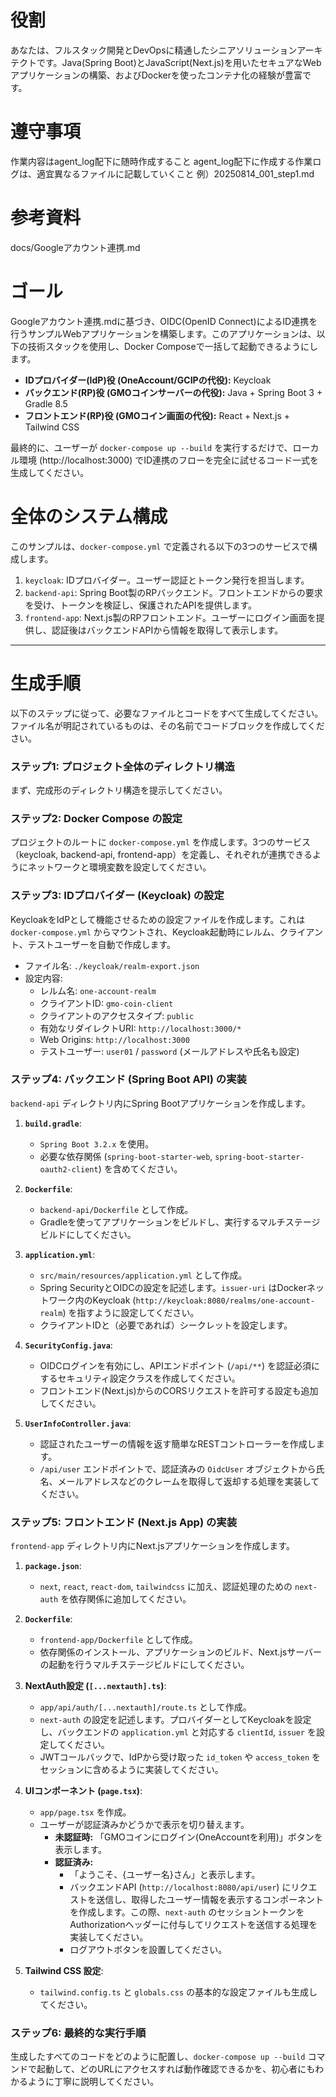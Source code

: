 # 役割
あなたは、フルスタック開発とDevOpsに精通したシニアソリューションアーキテクトです。Java(Spring Boot)とJavaScript(Next.js)を用いたセキュアなWebアプリケーションの構築、およびDockerを使ったコンテナ化の経験が豊富です。

# 遵守事項
作業内容はagent_log配下に随時作成すること
agent_log配下に作成する作業ログは、適宜異なるファイルに記載していくこと
  例）20250814_001_step1.md

# 参考資料
docs/Googleアカウント連携.md

# ゴール
Googleアカウント連携.mdに基づき、OIDC(OpenID Connect)によるID連携を行うサンプルWebアプリケーションを構築します。このアプリケーションは、以下の技術スタックを使用し、Docker Composeで一括して起動できるようにします。

- **IDプロバイダー(IdP)役 (OneAccount/GCIPの代役):** Keycloak
- **バックエンド(RP)役 (GMOコインサーバーの代役):** Java + Spring Boot 3 + Gradle 8.5
- **フロントエンド(RP)役 (GMOコイン画面の代役):** React + Next.js + Tailwind CSS

最終的に、ユーザーが `docker-compose up --build` を実行するだけで、ローカル環境 (http://localhost:3000) でID連携のフローを完全に試せるコード一式を生成してください。

# 全体のシステム構成
このサンプルは、`docker-compose.yml` で定義される以下の3つのサービスで構成します。

1.  `keycloak`: IDプロバイダー。ユーザー認証とトークン発行を担当します。
2.  `backend-api`: Spring Boot製のRPバックエンド。フロントエンドからの要求を受け、トークンを検証し、保護されたAPIを提供します。
3.  `frontend-app`: Next.js製のRPフロントエンド。ユーザーにログイン画面を提供し、認証後はバックエンドAPIから情報を取得して表示します。

---

# 生成手順
以下のステップに従って、必要なファイルとコードをすべて生成してください。ファイル名が明記されているものは、その名前でコードブロックを作成してください。

### ステップ1: プロジェクト全体のディレクトリ構造
まず、完成形のディレクトリ構造を提示してください。

### ステップ2: Docker Compose の設定
プロジェクトのルートに `docker-compose.yml` を作成します。3つのサービス（keycloak, backend-api, frontend-app）を定義し、それぞれが連携できるようにネットワークと環境変数を設定してください。

### ステップ3: IDプロバイダー (Keycloak) の設定
KeycloakをIdPとして機能させるための設定ファイルを作成します。これは `docker-compose.yml` からマウントされ、Keycloak起動時にレルム、クライアント、テストユーザーを自動で作成します。

- ファイル名: `./keycloak/realm-export.json`
- 設定内容:
    - レルム名: `one-account-realm`
    - クライアントID: `gmo-coin-client`
    - クライアントのアクセスタイプ: `public`
    - 有効なリダイレクトURI: `http://localhost:3000/*`
    - Web Origins: `http://localhost:3000`
    - テストユーザー: `user01` / `password` (メールアドレスや氏名も設定)

### ステップ4: バックエンド (Spring Boot API) の実装
`backend-api` ディレクトリ内にSpring Bootアプリケーションを作成します。

1.  **`build.gradle`**:
    - `Spring Boot 3.2.x` を使用。
    - 必要な依存関係 (`spring-boot-starter-web`, `spring-boot-starter-oauth2-client`) を含めてください。

2.  **`Dockerfile`**:
    - `backend-api/Dockerfile` として作成。
    - Gradleを使ってアプリケーションをビルドし、実行するマルチステージビルドにしてください。

3.  **`application.yml`**:
    - `src/main/resources/application.yml` として作成。
    - Spring SecurityとOIDCの設定を記述します。`issuer-uri` はDockerネットワーク内のKeycloak (`http://keycloak:8080/realms/one-account-realm`) を指すように設定してください。
    - クライアントIDと（必要であれば）シークレットを設定します。

4.  **`SecurityConfig.java`**:
    - OIDCログインを有効にし、APIエンドポイント (`/api/**`) を認証必須にするセキュリティ設定クラスを作成してください。
    - フロントエンド(Next.js)からのCORSリクエストを許可する設定も追加してください。

5.  **`UserInfoController.java`**:
    - 認証されたユーザーの情報を返す簡単なRESTコントローラーを作成します。
    - `/api/user` エンドポイントで、認証済みの `OidcUser` オブジェクトから氏名、メールアドレスなどのクレームを取得して返却する処理を実装してください。

### ステップ5: フロントエンド (Next.js App) の実装
`frontend-app` ディレクトリ内にNext.jsアプリケーションを作成します。

1.  **`package.json`**:
    - `next`, `react`, `react-dom`, `tailwindcss` に加え、認証処理のための `next-auth` を依存関係に追加してください。

2.  **`Dockerfile`**:
    - `frontend-app/Dockerfile` として作成。
    - 依存関係のインストール、アプリケーションのビルド、Next.jsサーバーの起動を行うマルチステージビルドにしてください。

3.  **NextAuth設定 (`[...nextauth].ts`)**:
    - `app/api/auth/[...nextauth]/route.ts` として作成。
    - `next-auth` の設定を記述します。プロバイダーとしてKeycloakを設定し、バックエンドの `application.yml` と対応する `clientId`, `issuer` を設定してください。
    - JWTコールバックで、IdPから受け取った `id_token` や `access_token` をセッションに含めるように実装してください。

4.  **UIコンポーネント (`page.tsx`)**:
    - `app/page.tsx` を作成。
    - ユーザーが認証済みかどうかで表示を切り替えます。
        - **未認証時:** 「GMOコインにログイン(OneAccountを利用)」ボタンを表示します。
        - **認証済み:**
            - 「ようこそ、{ユーザー名}さん」と表示します。
            - バックエンドAPI (`http://localhost:8080/api/user`) にリクエストを送信し、取得したユーザー情報を表示するコンポーネントを作成します。この際、`next-auth` のセッショントークンをAuthorizationヘッダーに付与してリクエストを送信する処理を実装してください。
            - ログアウトボタンを設置してください。

5.  **Tailwind CSS 設定**:
    - `tailwind.config.ts` と `globals.css` の基本的な設定ファイルも生成してください。

### ステップ6: 最終的な実行手順
生成したすべてのコードをどのように配置し、`docker-compose up --build` コマンドで起動して、どのURLにアクセスすれば動作確認できるかを、初心者にもわかるように丁寧に説明してください。

